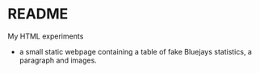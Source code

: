 README
=======
My HTML experiments
* a small static webpage containing a table of fake Bluejays statistics, a paragraph and images.